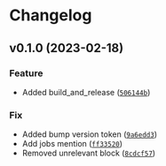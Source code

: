 # Changelog

<!--next-version-placeholder-->

## v0.1.0 (2023-02-18)
### Feature
* Added build_and_release ([`506144b`](https://github.com/Michael-Cohen/ppt/commit/506144b22e28fcda095e823eb3d60a757391d274))

### Fix
* Added bump version token ([`9a6edd3`](https://github.com/Michael-Cohen/ppt/commit/9a6edd32b09452b720c839874a889d73419428aa))
* Add jobs mention ([`ff33520`](https://github.com/Michael-Cohen/ppt/commit/ff33520679ba252144f438343d3c4cd25e1ed012))
* Removed unrelevant block ([`8cdcf57`](https://github.com/Michael-Cohen/ppt/commit/8cdcf57c314bedd2941b1c07f70be1a39cd29d78))
